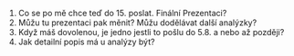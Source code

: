 1. Co se po mě chce teď do 15. poslat. Finální Prezentaci?
2. Můžu tu prezentaci pak měnit? Můžu dodělávat další analýzky?
3. Když máš dovolenou, je jedno jestli to pošlu do 5.8. a nebo až později?
4. Jak detailní popis má u analýzy být? 